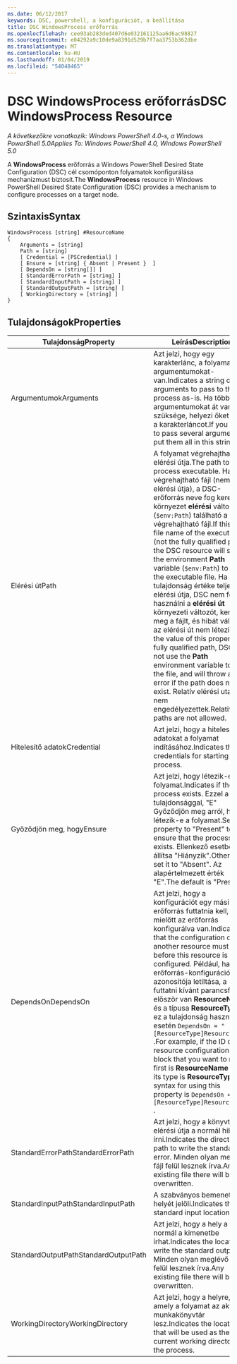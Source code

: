 ```yaml
---
ms.date: 06/12/2017
keywords: DSC, powershell, a konfigurációt, a beállítása
title: DSC WindowsProcess erőforrás
ms.openlocfilehash: cee93ab283ded407d6e032161125aa6d6ac98827
ms.sourcegitcommit: e04292a9c10de9a8391d529b7f7aa3753b362dbe
ms.translationtype: MT
ms.contentlocale: hu-HU
ms.lasthandoff: 01/04/2019
ms.locfileid: "54048465"
---
```

# <a name="dsc-windowsprocess-resource"></a><span data-ttu-id="9f84a-103">DSC WindowsProcess erőforrás</span><span class="sxs-lookup"><span data-stu-id="9f84a-103">DSC WindowsProcess Resource</span></span>

<span data-ttu-id="9f84a-104">_A következőkre vonatkozik: Windows PowerShell 4.0-s, a Windows PowerShell 5.0_</span><span class="sxs-lookup"><span data-stu-id="9f84a-104">_Applies To: Windows PowerShell 4.0, Windows PowerShell 5.0_</span></span>

<span data-ttu-id="9f84a-105">A **WindowsProcess** erőforrás a Windows PowerShell Desired State Configuration (DSC) cél csomóponton folyamatok konfigurálása mechanizmust biztosít.</span><span class="sxs-lookup"><span data-stu-id="9f84a-105">The **WindowsProcess** resource in Windows PowerShell Desired State Configuration (DSC) provides a mechanism to configure processes on a target node.</span></span>

## <a name="syntax"></a><span data-ttu-id="9f84a-106">Szintaxis</span><span class="sxs-lookup"><span data-stu-id="9f84a-106">Syntax</span></span>

```
WindowsProcess [string] #ResourceName
{
    Arguments = [string]
    Path = [string]
    [ Credential = [PSCredential] ]
    [ Ensure = [string] { Absent | Present }  ]
    [ DependsOn = [string[]] ]
    [ StandardErrorPath = [string] ]
    [ StandardInputPath = [string] ]
    [ StandardOutputPath = [string] ]
    [ WorkingDirectory = [string] ]
}
```

## <a name="properties"></a><span data-ttu-id="9f84a-107">Tulajdonságok</span><span class="sxs-lookup"><span data-stu-id="9f84a-107">Properties</span></span>

| <span data-ttu-id="9f84a-108">Tulajdonság</span><span class="sxs-lookup"><span data-stu-id="9f84a-108">Property</span></span> | <span data-ttu-id="9f84a-109">Leírás</span><span class="sxs-lookup"><span data-stu-id="9f84a-109">Description</span></span> |
| --- | --- |
| <span data-ttu-id="9f84a-110">Argumentumok</span><span class="sxs-lookup"><span data-stu-id="9f84a-110">Arguments</span></span>| <span data-ttu-id="9f84a-111">Azt jelzi, hogy egy karakterlánc, a folyamat argumentumokat-van.</span><span class="sxs-lookup"><span data-stu-id="9f84a-111">Indicates a string of arguments to pass to the process as-is.</span></span> <span data-ttu-id="9f84a-112">Ha több argumentumokat át van szüksége, helyezi őket az ezt a karakterláncot.</span><span class="sxs-lookup"><span data-stu-id="9f84a-112">If you need to pass several arguments, put them all in this string.</span></span>|
| <span data-ttu-id="9f84a-113">Elérési út</span><span class="sxs-lookup"><span data-stu-id="9f84a-113">Path</span></span>| <span data-ttu-id="9f84a-114">A folyamat végrehajtható fájl elérési útja.</span><span class="sxs-lookup"><span data-stu-id="9f84a-114">The path to the process executable.</span></span> <span data-ttu-id="9f84a-115">Ha ez a végrehajtható fájl (nem teljes elérési útja), a DSC-erőforrás neve fog keresni a környezet **elérési** változó (`$env:Path`) található a végrehajtható fájl.</span><span class="sxs-lookup"><span data-stu-id="9f84a-115">If this the file name of the executable (not the fully qualified path), the DSC resource will search the environment **Path** variable (`$env:Path`) to find the executable file.</span></span> <span data-ttu-id="9f84a-116">Ha ez a tulajdonság értéke teljes elérési útja, DSC nem fogja használni a **elérési út** környezeti változót, keresse meg a fájlt, és hibát váltja, ha az elérési út nem létezik.</span><span class="sxs-lookup"><span data-stu-id="9f84a-116">If the value of this property is a fully qualified path, DSC will not use the **Path** environment variable to find the file, and will throw an error if the path does not exist.</span></span> <span data-ttu-id="9f84a-117">Relatív elérési utakat nem engedélyezettek.</span><span class="sxs-lookup"><span data-stu-id="9f84a-117">Relative paths are not allowed.</span></span>|
| <span data-ttu-id="9f84a-118">Hitelesítő adatok</span><span class="sxs-lookup"><span data-stu-id="9f84a-118">Credential</span></span>| <span data-ttu-id="9f84a-119">Azt jelzi, hogy a hitelesítő adatokat a folyamat indításához.</span><span class="sxs-lookup"><span data-stu-id="9f84a-119">Indicates the credentials for starting the process.</span></span>|
| <span data-ttu-id="9f84a-120">Győződjön meg, hogy</span><span class="sxs-lookup"><span data-stu-id="9f84a-120">Ensure</span></span>| <span data-ttu-id="9f84a-121">Azt jelzi, hogy létezik-e a folyamat.</span><span class="sxs-lookup"><span data-stu-id="9f84a-121">Indicates if the process exists.</span></span> <span data-ttu-id="9f84a-122">Ezzel a tulajdonsággal, "E" Győződjön meg arról, hogy létezik-e a folyamat.</span><span class="sxs-lookup"><span data-stu-id="9f84a-122">Set this property to "Present" to ensure that the process exists.</span></span> <span data-ttu-id="9f84a-123">Ellenkező esetben állítsa "Hiányzik".</span><span class="sxs-lookup"><span data-stu-id="9f84a-123">Otherwise, set it to "Absent".</span></span> <span data-ttu-id="9f84a-124">Az alapértelmezett érték "E".</span><span class="sxs-lookup"><span data-stu-id="9f84a-124">The default is "Present".</span></span>|
| <span data-ttu-id="9f84a-125">DependsOn</span><span class="sxs-lookup"><span data-stu-id="9f84a-125">DependsOn</span></span> | <span data-ttu-id="9f84a-126">Azt jelzi, hogy a konfigurációt egy másik erőforrás futtatnia kell, mielőtt az erőforrás konfigurálva van.</span><span class="sxs-lookup"><span data-stu-id="9f84a-126">Indicates that the configuration of another resource must run before this resource is configured.</span></span> <span data-ttu-id="9f84a-127">Például, ha az erőforrás-konfiguráció azonosítója letiltása, a futtatni kívánt parancsfájl először van **ResourceName** és a típusa **ResourceType**, ez a tulajdonság használata esetén `DependsOn = "[ResourceType]ResourceName"` .</span><span class="sxs-lookup"><span data-stu-id="9f84a-127">For example, if the ID of the resource configuration script block that you want to run first is **ResourceName** and its type is **ResourceType**, the syntax for using this property is `DependsOn = "[ResourceType]ResourceName"` .</span></span>|
| <span data-ttu-id="9f84a-128">StandardErrorPath</span><span class="sxs-lookup"><span data-stu-id="9f84a-128">StandardErrorPath</span></span>| <span data-ttu-id="9f84a-129">Azt jelzi, hogy a könyvtár elérési útja a normál hiba írni.</span><span class="sxs-lookup"><span data-stu-id="9f84a-129">Indicates the directory path to write the standard error.</span></span> <span data-ttu-id="9f84a-130">Minden olyan meglévő fájl felül lesznek írva.</span><span class="sxs-lookup"><span data-stu-id="9f84a-130">Any existing file there will be overwritten.</span></span>|
| <span data-ttu-id="9f84a-131">StandardInputPath</span><span class="sxs-lookup"><span data-stu-id="9f84a-131">StandardInputPath</span></span>| <span data-ttu-id="9f84a-132">A szabványos bemeneti helyét jelöli.</span><span class="sxs-lookup"><span data-stu-id="9f84a-132">Indicates the standard input location.</span></span>|
| <span data-ttu-id="9f84a-133">StandardOutputPath</span><span class="sxs-lookup"><span data-stu-id="9f84a-133">StandardOutputPath</span></span>| <span data-ttu-id="9f84a-134">Azt jelzi, hogy a hely a normál a kimenetbe írhat.</span><span class="sxs-lookup"><span data-stu-id="9f84a-134">Indicates the location to write the standard output.</span></span> <span data-ttu-id="9f84a-135">Minden olyan meglévő fájl felül lesznek írva.</span><span class="sxs-lookup"><span data-stu-id="9f84a-135">Any existing file there will be overwritten.</span></span>|
| <span data-ttu-id="9f84a-136">WorkingDirectory</span><span class="sxs-lookup"><span data-stu-id="9f84a-136">WorkingDirectory</span></span>| <span data-ttu-id="9f84a-137">Azt jelzi, hogy a helyre, amely a folyamat az aktuális munkakönyvtár lesz.</span><span class="sxs-lookup"><span data-stu-id="9f84a-137">Indicates the location that will be used as the current working directory for the process.</span></span>|